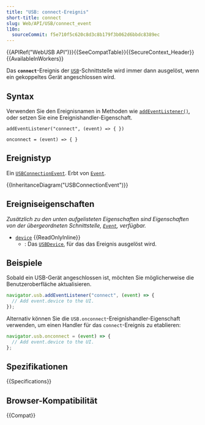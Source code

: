 ```yaml
---
title: "USB: connect-Ereignis"
short-title: connect
slug: Web/API/USB/connect_event
l10n:
  sourceCommit: f5e710f5c620c8d3c8b179f3b062d6bbdc8389ec
---
```


{{APIRef("WebUSB API")}}{{SeeCompatTable}}{{SecureContext_Header}}{{AvailableInWorkers}}

Das **`connect`**-Ereignis der [`USB`](/de/docs/Web/API/USB)-Schnittstelle wird immer dann ausgelöst, wenn ein gekoppeltes Gerät angeschlossen wird.

## Syntax

Verwenden Sie den Ereignisnamen in Methoden wie [`addEventListener()`](/de/docs/Web/API/EventTarget/addEventListener), oder setzen Sie eine Ereignishandler-Eigenschaft.

```js-nolint
addEventListener("connect", (event) => { })

onconnect = (event) => { }
```

## Ereignistyp

Ein [`USBConnectionEvent`](/de/docs/Web/API/USBConnectionEvent). Erbt von [`Event`](/de/docs/Web/API/Event).

{{InheritanceDiagram("USBConnectionEvent")}}

## Ereigniseigenschaften

_Zusätzlich zu den unten aufgelisteten Eigenschaften sind Eigenschaften von der übergeordneten Schnittstelle, [`Event`](/de/docs/Web/API/Event), verfügbar._

- [`device`](/de/docs/Web/API/USBConnectionEvent/device) {{ReadOnlyInline}}
  - : Das [`USBDevice`](/de/docs/Web/API/USBDevice), für das das Ereignis ausgelöst wird.

## Beispiele

Sobald ein USB-Gerät angeschlossen ist, möchten Sie möglicherweise die Benutzeroberfläche aktualisieren.

```js
navigator.usb.addEventListener("connect", (event) => {
  // Add event.device to the UI.
});
```

Alternativ können Sie die `USB.onconnect`-Ereignishandler-Eigenschaft verwenden, um einen Handler für das `connect`-Ereignis zu etablieren:

```js
navigator.usb.onconnect = (event) => {
  // Add event.device to the UI.
};
```

## Spezifikationen

{{Specifications}}

## Browser-Kompatibilität

{{Compat}}
